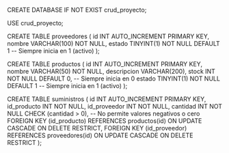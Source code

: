 CREATE DATABASE IF NOT EXIST crud_proyecto;

USE crud_proyecto;


CREATE TABLE proveedores (
    id INT AUTO_INCREMENT PRIMARY KEY,
    nombre VARCHAR(100) NOT NULL,
    estado TINYINT(1) NOT NULL DEFAULT 1 -- Siempre inicia en 1 (activo)
);

CREATE TABLE productos (
    id INT AUTO_INCREMENT PRIMARY KEY,
    nombre VARCHAR(50) NOT NULL,
    descripcion VARCHAR(200),
    stock INT NOT NULL DEFAULT 0, -- Siempre inicia en 0
    estado TINYINT(1) NOT NULL DEFAULT 1 -- Siempre inicia en 1 (activo)
);

CREATE TABLE suministros (
    id INT AUTO_INCREMENT PRIMARY KEY,
    id_producto INT NOT NULL,
    id_proveedor INT NOT NULL,
    cantidad INT NOT NULL CHECK (cantidad > 0), -- No permite valores negativos o cero
    FOREIGN KEY (id_producto) REFERENCES productos(id) ON UPDATE CASCADE ON DELETE RESTRICT,
    FOREIGN KEY (id_proveedor) REFERENCES proveedores(id) ON UPDATE CASCADE ON DELETE RESTRICT
);